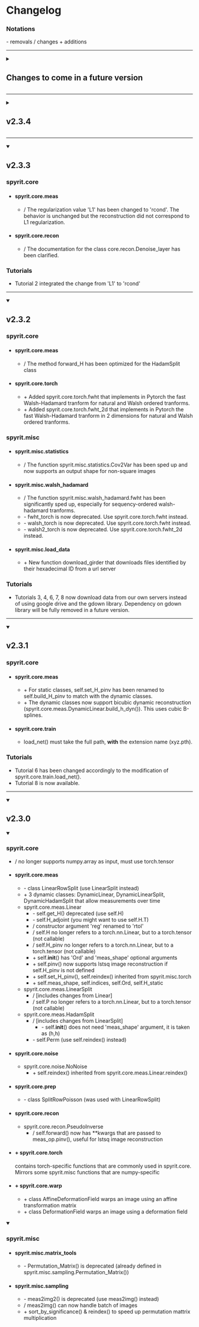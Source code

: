 # Changelog

### Notations

\- removals
/ changes
\+ additions

---

<details>
<summary>

## Changes to come in a future version

</summary>


</details>

---

<details><summary>

## v2.3.4
</summary>

### spyrit.core
* #### General changes
    * The input and output shapes have been standardized across operators. All still images (i.e. not videos) have shape `(*, h, w)`, where `*` is any batch dimension (e.g. batch size and number of channels), and `h` and `w` are the height and width of the image. All measurements have shape `(*, M)`, where `*` is the same batch dimension than the images they come from. Videos have shape `(*, t, c, h, w)` where `t` is the time dimension, representing the number of frames in the video, `c` is the number of channels. Dynamic measurements from videos will thus have shape `(*, c, M)`.
    * The overall use of gpu has been improved. Every class of the `core` module now has a method `self.device` that allows to track the device on which its parameters are.
* #### spyrit.core.meas
    * / The regularization value 'L1' has been changed to 'rcond'. The behavior is unchanged but the reconstruction did not correspond to L1 regularization.
    * / Fixed .pinv() output shape (it was transposed with some regularisation methods)
    * / Fixed some device errors when using cuda with .pinv()
    * / The measurement matrix H is now stored with the data type it is given to the constructor (it was previously converted to torch.float32 for memory reasons)
    * \+ added in the .pinv() method a diff parameter enabling differentiated reconstructions (subtracting negative patterns/measurements to the positive patterns/measurements), only available for dynamic operators.
    * / For HadamSplit, the pinv has been overwritten to use a fast Walsh-Hadamard transform, zero-padding the measurements if necessary (in the case of subsampling). The inverse() method has been deprecated and will be removed in a future release.
* #### spyrit.core.recon
    * \- The class core.recon.Denoise_layer is deprecated and will be removed in a future version
    * / The class TikhonovMeasurementPriorDiag no longer uses Denoise_layer and uses instead an internal method to handle the denoising.
* #### spyrit.core.train
    * / load_net() uses the weights_only=True parameter in the torch.load() function. Documentation updated.
* #### spyrit.core.warp
    * / The warping operation (forward method) now has to be performed on (b,c,h,w) input tensors, and returns (b, time, c, h, w) output tensors.
    * / The AffineDeformationField does not store anymore the field as an attribute, but is rather generated on the fly. This allows for more efficient memory management.
    * / In AffineDeformationField the image size can be changed.
    * \+ It is now possible to use biquintic (5th-order) warping. This uses scikit-image's (skimage) warp function, which relies on numpy arrays.

### Tutorials
* Tutorial 2 integrated the change from 'L1' to 'rcond'
* All Tutorials have been updated to include the above mentioned changes.

</details>

---

<details open><summary>

## v2.3.3
</summary>

### spyrit.core
* #### spyrit.core.meas
    * / The regularization value 'L1' has been changed to 'rcond'. The behavior is unchanged but the reconstruction did not correspond to L1 regularization.
* #### spyrit.core.recon
    * / The documentation for the class core.recon.Denoise_layer has been clarified.

### Tutorials

* Tutorial 2 integrated the change from 'L1' to 'rcond'

</details>

---

<details open><summary>

## v2.3.2
</summary>

### spyrit.core
* #### spyrit.core.meas
    * / The method forward_H has been optimized for the HadamSplit class
* #### spyrit.core.torch
    * \+ Added spyrit.core.torch.fwht that implements in Pytorch the fast Walsh-Hadamard tranform for natural and Walsh ordered tranforms.
    * \+ Added spyrit.core.torch.fwht_2d that implements in Pytorch the fast Walsh-Hadamard tranform in 2 dimensions for natural and Walsh ordered tranforms.

### spyrit.misc

* #### spyrit.misc.statistics
    * / The function spyrit.misc.statistics.Cov2Var has been sped up and now supports an output shape for non-square images
* #### spyrit.misc.walsh_hadamard
    * / The function spyrit.misc.walsh_hadamard.fwht has been significantly sped up, especially for sequency-ordered walsh-hadamard tranforms.
    * \- fwht_torch is now deprecated. Use spyrit.core.torch.fwht instead.
    * \- walsh_torch is now deprecated. Use spyrit.core.torch.fwht instead.
    * \- walsh2_torch is now deprecated. Use spyrit.core.torch.fwht_2d instead.
* #### spyrit.misc.load_data
    * \+ New function download_girder that downloads files identified by their hexadecimal ID from a url server

### Tutorials

* Tutorials 3, 4, 6, 7, 8 now download data from our own servers instead of using google drive and the gdown library. Dependency on gdown library will be fully removed in a future version.

</details>

---

<details open><summary>

## v2.3.1
</summary>

### spyrit.core

* #### spyrit.core.meas
    * \+ For static classes, self.set_H_pinv has been renamed to self.build_H_pinv to match with the dynamic classes.
    * \+ The dynamic classes now support bicubic dynamic reconstruction (spyrit.core.meas.DynamicLinear.build_h_dyn()). This uses cubic B-splines.
* #### spyrit.core.train
    * load_net() must take the full path, **with** the extension name (xyz.pth).

### Tutorials

* Tutorial 6 has been changed accordingly to the modification of spyrit.core.train.load_net().
* Tutorial 8 is now available.

</details>

---

<details open><summary>

## v2.3.0
</summary>

<details open><summary>

### spyrit.core
</summary>

* / no longer supports numpy.array as input, must use torch.tensor
* #### spyrit.core.meas
    * \- class LinearRowSplit (use LinearSplit instead)
    * \+ 3 dynamic classes: DynamicLinear, DynamicLinearSplit, DynamicHadamSplit that allow measurements over time
    * spyrit.core.meas.Linear
        * \- self.get_H() deprecated (use self.H)
        * \- self.H_adjoint (you might want to use self.H.T)
        * / constructor argument 'reg' renamed to 'rtol'
        * / self.H no longer refers to a torch.nn.Linear, but to a torch.tensor (not callable)
        * / self.H_pinv no longer refers to a torch.nn.Linear, but to a torch.tensor (not callable)
        * \+ self.__init__() has 'Ord' and 'meas_shape' optional arguments
        * \+ self.pinv() now supports lstsq image reconstruction if self.H_pinv is not defined
        * \+ self.set_H_pinv(), self.reindex() inherited from spyrit.misc.torch
        * \+ self.meas_shape, self.indices, self.Ord, self.H_static
    * spyrit.core.meas.LinearSplit
        * / [includes changes from Linear]
        * / self.P no longer refers to a torch.nn.Linear, but to a torch.tensor (not callable)
    * spyrit.core.meas.HadamSplit
        * / [includes changes from LinearSplit]
            * \- self.__init__() does not need 'meas_shape' argument, it is taken as (h,h)
        * \- self.Perm (use self.reindex() instead)
* #### spyrit.core.noise
    * spyrit.core.noise.NoNoise
        * \+ self.reindex() inherited from spyrit.core.meas.Linear.reindex()
* #### spyrit.core.prep
    * \- class SplitRowPoisson (was used with LinearRowSplit)
* #### spyrit.core.recon
    * spyrit.core.recon.PseudoInverse
        * / self.forward() now has **kwargs that are passed to meas_op.pinv(), useful for lstsq image reconstruction
* #### \+ spyrit.core.torch
    contains torch-specific functions that are commonly used in spyrit.core. Mirrors some spyrit.misc functions that are numpy-specific
* #### \+ spyrit.core.warp
    * \+ class AffineDeformationField
        warps an image using an affine transformation matrix
    * \+ class DeformationField
        warps an image using a deformation field
</details>

<details open><summary>

### spyrit.misc
</summary>

* #### spyrit.misc.matrix_tools
    * \- Permutation_Matrix() is deprecated (already defined in spyrit.misc.sampling.Permutation_Matrix())
* #### spyrit.misc.sampling
    * \- meas2img2() is deprecated (use meas2img() instead)
    * / meas2img() can now handle batch of images
    * \+ sort_by_significance() & reindex() to speed up permutation mattrix multiplication
</details>
